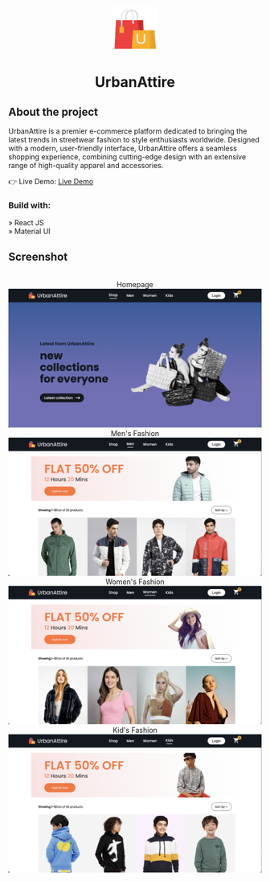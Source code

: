<div align='center'><img src='./client/src/assets/logo_big.png'/><h1>UrbanAttire</h1></div>

<h2>About the project</h2>

  <p>UrbanAttire is a premier e-commerce platform dedicated to bringing the latest trends in streetwear fashion to style enthusiasts worldwide. Designed with a modern, user-friendly interface, UrbanAttire offers a seamless shopping experience, combining cutting-edge design with an extensive range of high-quality apparel and accessories.</p>

👉 Live Demo: <a href='https://car-rental-ten.vercel.app/'>Live Demo</a>

<h3>Build with:</h3>

» React JS <br>
» Material UI

<h2>Screenshot</h2>
<br>
<div align='center'>
Homepage
<img src='./client/src/assets/screenshot/page1.png'/>
Men's Fashion
<img src='./client/src/assets/screenshot/page2.png'/>
Women's Fashion
<img src='./client/src/assets/screenshot/page3.png'/>
Kid's Fashion
<img src='./client/src/assets/screenshot/page4.png'/>

</div>
